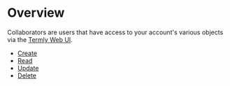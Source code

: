 # Overview

Collaborators are users that have access to your account's various objects via the [Termly Web UI](https://app.termly.io/).

* [Create](post_collaborators.md)
* [Read](get_collaborators.md)
* [Update](put_collaborators.md)
* [Delete](delete_collaborators.md)
